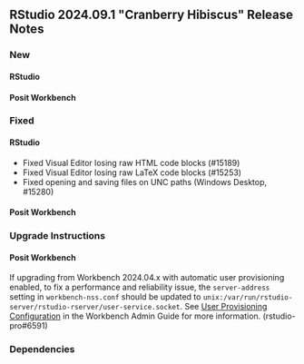 ## RStudio 2024.09.1 "Cranberry Hibiscus" Release Notes

### New

#### RStudio

#### Posit Workbench

### Fixed

#### RStudio

- Fixed Visual Editor losing raw HTML code blocks (#15189)
- Fixed Visual Editor losing raw LaTeX code blocks (#15253)
- Fixed opening and saving files on UNC paths (Windows Desktop, #15280)

#### Posit Workbench

### Upgrade Instructions

#### Posit Workbench

If upgrading from Workbench 2024.04.x with automatic user provisioning enabled, to fix a performance and reliability issue, the `server-address` setting in `workbench-nss.conf` should be updated to `unix:/var/run/rstudio-server/rstudio-rserver/user-service.socket`. See [User Provisioning Configuration](https://docs.posit.co/ide/server-pro/user_provisioning/configuration.html) in the Workbench Admin Guide for more information. (rstudio-pro#6591)

### Dependencies
